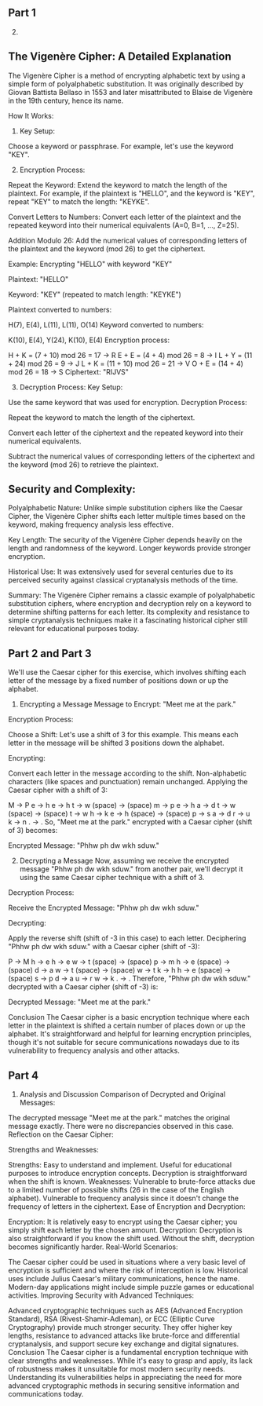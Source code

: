  ## Part 1 
   2. 

## The Vigenère Cipher: A Detailed Explanation
The Vigenère Cipher is a method of encrypting alphabetic text by using a simple form of polyalphabetic substitution. It was originally described by Giovan Battista Bellaso in 1553 and later misattributed to Blaise de Vigenère in the 19th century, hence its name.

How It Works:
1. Key Setup:

Choose a keyword or passphrase. For example, let's use the keyword "KEY".

2. Encryption Process:

Repeat the Keyword: Extend the keyword to match the length of the plaintext. For example, if the plaintext is "HELLO", and the keyword is "KEY", repeat "KEY" to match the length: "KEYKE".

Convert Letters to Numbers: Convert each letter of the plaintext and the repeated keyword into their numerical equivalents (A=0, B=1, ..., Z=25).

Addition Modulo 26: Add the numerical values of corresponding letters of the plaintext and the keyword (mod 26) to get the ciphertext.

Example: Encrypting "HELLO" with keyword "KEY"

Plaintext: "HELLO"

Keyword: "KEY" (repeated to match length: "KEYKE")

Plaintext converted to numbers:

H(7), E(4), L(11), L(11), O(14)
Keyword converted to numbers:

K(10), E(4), Y(24), K(10), E(4)
Encryption process:

H + K = (7 + 10) mod 26 = 17 -> R
E + E = (4 + 4) mod 26 = 8 -> I
L + Y = (11 + 24) mod 26 = 9 -> J
L + K = (11 + 10) mod 26 = 21 -> V
O + E = (14 + 4) mod 26 = 18 -> S
Ciphertext: "RIJVS"

3. Decryption Process:
Key Setup:

Use the same keyword that was used for encryption.
Decryption Process:

Repeat the keyword to match the length of the ciphertext.

Convert each letter of the ciphertext and the repeated keyword into their numerical equivalents.

Subtract the numerical values of corresponding letters of the ciphertext and the keyword (mod 26) to retrieve the plaintext.

## Security and Complexity:
Polyalphabetic Nature: Unlike simple substitution ciphers like the Caesar Cipher, the Vigenère Cipher shifts each letter multiple times based on the keyword, making frequency analysis less effective.

Key Length: The security of the Vigenère Cipher depends heavily on the length and randomness of the keyword. Longer keywords provide stronger encryption.

Historical Use: It was extensively used for several centuries due to its perceived security against classical cryptanalysis methods of the time.

Summary:
The Vigenère Cipher remains a classic example of polyalphabetic substitution ciphers, where encryption and decryption rely on a keyword to determine shifting patterns for each letter. Its complexity and resistance to simple cryptanalysis techniques make it a fascinating historical cipher still relevant for educational purposes today.


## Part 2 and Part 3

We'll use the Caesar cipher for this exercise, which involves shifting each letter of the message by a fixed number of positions down or up the alphabet.

1. Encrypting a Message
Message to Encrypt: "Meet me at the park."

Encryption Process:

Choose a Shift: Let's use a shift of 3 for this example. This means each letter in the message will be shifted 3 positions down the alphabet.

Encrypting:

Convert each letter in the message according to the shift.
Non-alphabetic characters (like spaces and punctuation) remain unchanged.
Applying the Caesar cipher with a shift of 3:

M -> P
e -> h
e -> h
t -> w
(space) -> (space)
m -> p
e -> h
a -> d
t -> w
(space) -> (space)
t -> w
h -> k
e -> h
(space) -> (space)
p -> s
a -> d
r -> u
k -> n
. -> .
So, "Meet me at the park." encrypted with a Caesar cipher (shift of 3) becomes:

Encrypted Message: "Phhw ph dw wkh sduw."

2. Decrypting a Message
Now, assuming we receive the encrypted message "Phhw ph dw wkh sduw." from another pair, we'll decrypt it using the same Caesar cipher technique with a shift of 3.

Decryption Process:

Receive the Encrypted Message: "Phhw ph dw wkh sduw."

Decrypting:

Apply the reverse shift (shift of -3 in this case) to each letter.
Deciphering "Phhw ph dw wkh sduw." with a Caesar cipher (shift of -3):

P -> M
h -> e
h -> e
w -> t
(space) -> (space)
p -> m
h -> e
(space) -> (space)
d -> a
w -> t
(space) -> (space)
w -> t
k -> h
h -> e
(space) -> (space)
s -> p
d -> a
u -> r
w -> k
. -> .
Therefore, "Phhw ph dw wkh sduw." decrypted with a Caesar cipher (shift of -3) is:

Decrypted Message: "Meet me at the park."

Conclusion
The Caesar cipher is a basic encryption technique where each letter in the plaintext is shifted a certain number of places down or up the alphabet. It's straightforward and helpful for learning encryption principles, though it's not suitable for secure communications nowadays due to its vulnerability to frequency analysis and other attacks.

## Part 4
1. Analysis and Discussion
Comparison of Decrypted and Original Messages:

The decrypted message "Meet me at the park." matches the original message exactly.
There were no discrepancies observed in this case.
Reflection on the Caesar Cipher:

Strengths and Weaknesses:

Strengths:
Easy to understand and implement.
Useful for educational purposes to introduce encryption concepts.
Decryption is straightforward when the shift is known.
Weaknesses:
Vulnerable to brute-force attacks due to a limited number of possible shifts (26 in the case of the English alphabet).
Vulnerable to frequency analysis since it doesn't change the frequency of letters in the ciphertext.
Ease of Encryption and Decryption:

Encryption: It is relatively easy to encrypt using the Caesar cipher; you simply shift each letter by the chosen amount.
Decryption: Decryption is also straightforward if you know the shift used. Without the shift, decryption becomes significantly harder.
Real-World Scenarios:

The Caesar cipher could be used in situations where a very basic level of encryption is sufficient and where the risk of interception is low.
Historical uses include Julius Caesar's military communications, hence the name.
Modern-day applications might include simple puzzle games or educational activities.
Improving Security with Advanced Techniques:

Advanced cryptographic techniques such as AES (Advanced Encryption Standard), RSA (Rivest-Shamir-Adleman), or ECC (Elliptic Curve Cryptography) provide much stronger security.
They offer higher key lengths, resistance to advanced attacks like brute-force and differential cryptanalysis, and support secure key exchange and digital signatures.
Conclusion
The Caesar cipher is a fundamental encryption technique with clear strengths and weaknesses. While it's easy to grasp and apply, its lack of robustness makes it unsuitable for most modern security needs. Understanding its vulnerabilities helps in appreciating the need for more advanced cryptographic methods in securing sensitive information and communications today.



